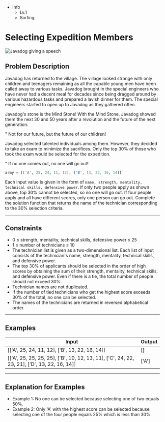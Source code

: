 - info
    - Lv.1
    - Sorting

# Selecting Expedition Members
![Javadog giving a speech](./3_1.webp)

## Problem Description
Javadog has returned to the village. The village looked strange with only children and teenagers remaining as all the capable young men have been called away to various tasks. Javadog brought in the special engineers who have never had a decent meal for decades since being dragged around by various hazardous tasks and prepared a lavish dinner for them. The special engineers started to open up to Javadog as they gathered often.

Javadog's stone is the Mind Stone! With the Mind Stone, Javadog showed them the next 30 and 50 years after a revolution and the future of the next generation.

" Not for our future, but the future of our children!

Javadog selected talented individuals among them. However, they decided to take an exam to minimize the sacrifices. Only the top 30% of those who took the exam would be selected for the expedition.


" If no one comes out, no one will go out!

```py
army = [['A', 25, 24, 11, 12], ['B', 13, 22, 16, 14]]
```

Each input value is given in the form of `name, strength, mentality, technical skills, defensive power`. If only two people apply as shown above, top 30% cannot be selected, so no one will go out. If four people apply and all have different scores, only one person can go out. Complete the solution function that returns the name of the technician corresponding to the 30% selection criteria.



---

## Constraints

- 0 ≤ strength, mentality, technical skills, defensive power ≤ 25
- 1 ≤ number of technicians ≤ 10
- The technician list is given as a two-dimensional list. Each list of input consists of the technician's name, strength, mentality, technical skills, and defensive power.
- The top 30% of applicants should be selected in the order of high scores by obtaining the sum of their strength, mentality, technical skills, and defensive power. Even if there is a tie, the total number of people should not exceed 30%.
- Technician names are not duplicated.
- If the number of tied technicians who get the highest score exceeds 30% of the total, no one can be selected.
- The names of the technicians are returned in reversed alphabetical order.

---

## Examples

|          Input         |  Output |
| ------------------------ | ------- |
| [['A', 25, 24, 11, 12], ['B', 13, 22, 16, 14]] | [] |
| [['A', 25, 25, 25, 25], ['B', 10, 12, 13, 11], ['C', 24, 22, 23, 21], ['D', 13, 22, 16, 14]] | ['A'] |

---

## Explanation for Examples

- Example 1: No one can be selected because selecting one of two equals 50%.
- Example 2: Only 'A' with the highest score can be selected because selecting one of the four people equals 25% which is less than 30%.